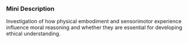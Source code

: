 ### Mini Description

Investigation of how physical embodiment and sensorimotor experience influence moral reasoning and whether they are essential for developing ethical understanding.
